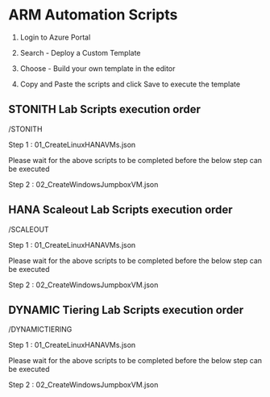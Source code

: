 # ARM Automation Scripts


1. Login to Azure Portal

2. Search - Deploy a Custom Template

3. Choose - Build your own template in the editor

4. Copy and Paste the scripts and click Save to execute the template  

## STONITH Lab Scripts execution order

/STONITH

Step 1 : 01_CreateLinuxHANAVMs.json

Please wait for the above scripts to be completed before the below step can be executed 

Step 2 : 02_CreateWindowsJumpboxVM.json 

## HANA Scaleout Lab Scripts execution order

/SCALEOUT

Step 1 : 01_CreateLinuxHANAVMs.json

Please wait for the above scripts to be completed before the below step can be executed 

Step 2 : 02_CreateWindowsJumpboxVM.json 


## DYNAMIC Tiering Lab Scripts execution order

/DYNAMICTIERING

Step 1 : 01_CreateLinuxHANAVMs.json

Please wait for the above scripts to be completed before the below step can be executed 

Step 2 : 02_CreateWindowsJumpboxVM.json 

